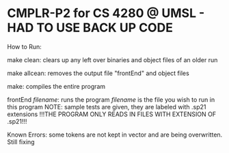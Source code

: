 # CMPLR-P2 for CS 4280 @ UMSL - HAD TO USE BACK UP CODE

How to Run:

make clean:
	clears up any left over binaries and object files of an older run

make allcean:
	removes the output file "frontEnd" and object files

make:
  compiles the entire program

frontEnd *filename*:
  runs the program *filename* is the file you wish to run in this program
  NOTE: sample tests are given, they are labeled with .sp21 extensions
	!!!THE PROGRAM ONLY READS IN FILES WITH EXTENSION OF .sp21!!!
	
Known Errors:
	some tokens are not kept in vector and are being overwritten. Still fixing
